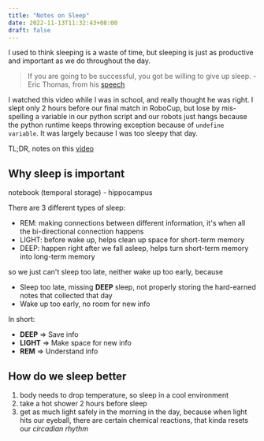 ```yaml
---
title: "Notes on Sleep"
date: 2022-11-13T11:32:43+08:00
draft: false
---
```


I used to think sleeping is a waste of time, but sleeping is just as productive and important as we do throughout the day.

> If you are going to be successful, you got be willing to give up sleep. -Eric Thomas, from his [speech](https://youtu.be/6vuetQSwFW8?t=194)

I watched this video while I was in school, and really thought he was right. I slept only 2 hours before our final match in RoboCup, but lose by mis-spelling a variable in our python script and our robots just hangs because the python runtime keeps throwing exception because of `undefine variable`. It was largely because I was too sleepy that day.

TL;DR, notes on this [video](https://www.youtube.com/watch?v=c0fp7kB2vuU)

## Why sleep is important

notebook (temporal storage) - hippocampus

There are 3 different types of sleep:
- REM: making connections between different information, it's when all the bi-directional connection happens
- LIGHT: before wake up, helps clean up space for short-term memory
- DEEP: happen right after we fall asleep, helps turn short-term memory into long-term memory

so we just can't sleep too late, neither wake up too early, because
- Sleep too late, missing **DEEP** sleep, not properly storing the hard-earned notes that collected that day	
- Wake up too early, no room for new info


In short:

- **DEEP** => Save info
- **LIGHT** => Make space for new info
- **REM** => Understand info

## How do we sleep better

1. body needs to drop temperature, so sleep in a cool environment
2. take a hot shower 2 hours before sleep
3. get as much light safely in the morning in the day, because when light hits our eyeball, there are certain chemical reactions, that kinda resets our *circadian rhythm*
